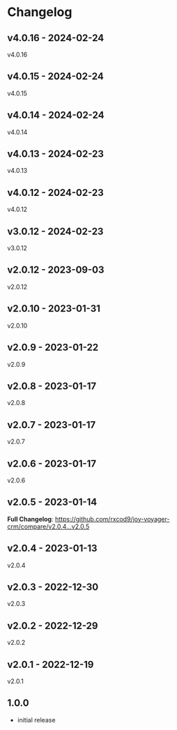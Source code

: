 # Changelog

## v4.0.16 - 2024-02-24

v4.0.16

## v4.0.15 - 2024-02-24

v4.0.15

## v4.0.14 - 2024-02-24

v4.0.14

## v4.0.13 - 2024-02-23

v4.0.13

## v4.0.12 - 2024-02-23

v4.0.12

## v3.0.12 - 2024-02-23

v3.0.12

## v2.0.12 - 2023-09-03

v2.0.12

## v2.0.10 - 2023-01-31

v2.0.10

## v2.0.9 - 2023-01-22

v2.0.9

## v2.0.8 - 2023-01-17

v2.0.8

## v2.0.7 - 2023-01-17

v2.0.7

## v2.0.6 - 2023-01-17

v2.0.6

## v2.0.5 - 2023-01-14

**Full Changelog**: https://github.com/rxcod9/joy-voyager-crm/compare/v2.0.4...v2.0.5

## v2.0.4 - 2023-01-13

v2.0.4

## v2.0.3 - 2022-12-30

v2.0.3

## v2.0.2 - 2022-12-29

v2.0.2

## v2.0.1 - 2022-12-19

v2.0.1

## 1.0.0

- initial release

